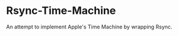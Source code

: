 Rsync-Time-Machine
==================

An attempt to implement Apple's Time Machine by wrapping Rsync.
